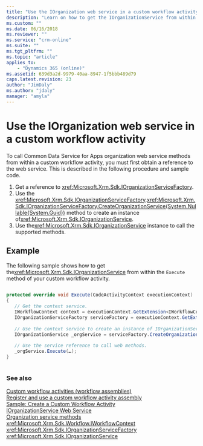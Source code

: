 ```yaml
---
title: "Use the IOrganization web service in a custom workflow activity (PowerApps Common Data Service for Apps) | MicrosoftDocs"
description: "Learn on how to get the IOrganizationService from within the Execute method of your custom workflow activity."
ms.custom: ""
ms.date: 06/16/2018
ms.reviewer: ""
ms.service: "crm-online"
ms.suite: ""
ms.tgt_pltfrm: ""
ms.topic: "article"
applies_to: 
    - "Dynamics 365 (online)"
ms.assetid: 639d3a2d-9979-40aa-8947-1f5bbb489d79
caps.latest.revision: 23
author: "JimDaly"
ms.author: "jdaly"
manager: "amyla"
---
```

# Use the IOrganization web service in a custom workflow activity

To call Common Data Service for Apps organization web service methods from within a custom workflow activity, you must first obtain a reference to the web service. This is described in the following procedure and sample code.  
  
1.  Get a reference to <xref:Microsoft.Xrm.Sdk.IOrganizationServiceFactory>.  
2.  Use the <xref:Microsoft.Xrm.Sdk.IOrganizationServiceFactory>.<xref:Microsoft.Xrm.Sdk.IOrganizationServiceFactory.CreateOrganizationService(System.Nullable{System.Guid})> method to create an instance of<xref:Microsoft.Xrm.Sdk.IOrganizationService>.  
3.  Use the<xref:Microsoft.Xrm.Sdk.IOrganizationService> instance to call the supported methods.  
  
## Example  

The following sample shows how to get the<xref:Microsoft.Xrm.Sdk.IOrganizationService> from within the `Execute` method of your custom workflow activity.  
  
```csharp  
  
protected override void Execute(CodeActivityContext executionContext)  
{  
   // Get the context service.  
   IWorkflowContext context = executionContext.GetExtension<IWorkflowContext>();  
   IOrganizationServiceFactory serviceFactory = executionContext.GetExtension<IOrganizationServiceFactory>();  
  
   // Use the context service to create an instance of IOrganizationService.  
   IOrganizationService _orgService = serviceFactory.CreateOrganizationService(context.InitiatingUserId);  
  
   // Use the service reference to call web methods.  
   _orgService.Execute(…);  
}  
  
```  
  
### See also  

[Custom workflow activities (workflow assemblies)](../custom-workflow-activities-workflow-assemblies.md)<br />
[Register and use a custom workflow activity assembly](register-use-custom-workflow-activity-assembly.md)<br />
[Sample: Create a Custom Workflow Activity](sample-create-custom-workflow-activity.md)<br />
[IOrganizationService Web Service](../org-service/use-organization-service-read-write-data-metadata.md)<br />
[Organization service methods](../org-service/organization-service-methods.md)<br />
<xref:Microsoft.Xrm.Sdk.Workflow.IWorkflowContext><br />
<xref:Microsoft.Xrm.Sdk.IOrganizationServiceFactory><br />
<xref:Microsoft.Xrm.Sdk.IOrganizationService>